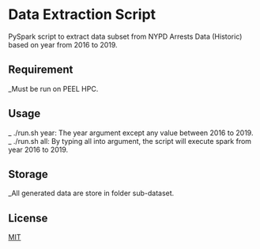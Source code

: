 # Data Extraction Script
PySpark script to extract data subset from NYPD Arrests Data (Historic) based on year from 2016 to 2019.

## Requirement
_Must be run on PEEL HPC.

## Usage
_ ./run.sh year: The year argument except any value between 2016 to 2019.\
_ ./run.sh all: By typing all into argument, the script will execute spark from year 2016 to 2019.

## Storage
_All generated data are store in folder sub-dataset.

## License
[MIT](https://choosealicense.com/licenses/mit/)
